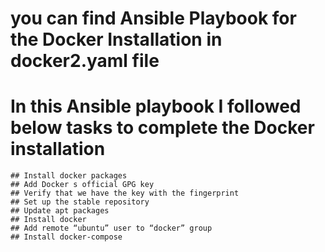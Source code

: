 
# you can find Ansible Playbook for the Docker Installation in docker2.yaml file <br>
# In this Ansible playbook I followed below tasks to complete the Docker installation<br>

    ## Install docker packages
    ## Add Docker s official GPG key
    ## Verify that we have the key with the fingerprint
    ## Set up the stable repository
    ## Update apt packages
    ## Install docker
    ## Add remote “ubuntu” user to “docker” group
    ## Install docker-compose